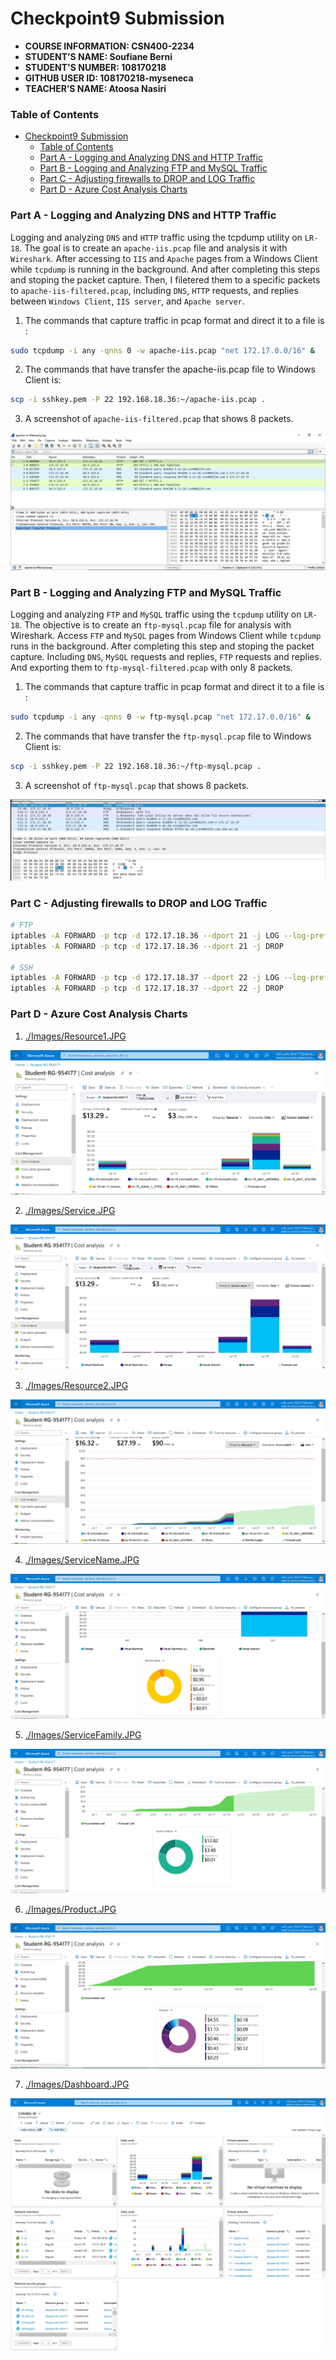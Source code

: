 # Checkpoint9 Submission

- **COURSE INFORMATION: CSN400-2234**
- **STUDENT’S NAME: Soufiane Berni**
- **STUDENT'S NUMBER: 108170218**
- **GITHUB USER ID: 108170218-myseneca**
- **TEACHER’S NAME: Atoosa Nasiri**

### Table of Contents

- [Checkpoint9 Submission](#checkpoint9-submission)
    - [Table of Contents](#table-of-contents)
    - [Part A - Logging and Analyzing DNS and HTTP Traffic](#part-a---logging-and-analyzing-dns-and-http-traffic)
    - [Part B - Logging and Analyzing FTP and MySQL Traffic](#part-b---logging-and-analyzing-ftp-and-mysql-traffic)
    - [Part C - Adjusting firewalls to DROP and LOG Traffic](#part-c---adjusting-firewalls-to-drop-and-log-traffic)
    - [Part D - Azure Cost Analysis Charts](#part-d---azure-cost-analysis-charts)

### Part A - Logging and Analyzing DNS and HTTP Traffic

Logging and analyzing `DNS` and `HTTP` traffic using the tcpdump utility on `LR-18`. The goal is to create an `apache-iis.pcap` file and analysis it with `Wireshark`. After accessing to `IIS` and `Apache` pages from a Windows Client while `tcpdump` is running in the background. And after completing this steps and stoping the packet capture. Then, I filetered them to a specific packets to `apache-iis-filtered.pcap`, including `DNS`, `HTTP` requests, and replies between `Windows Client`, `IIS server`, and `Apache server`.

1. The commands that capture traffic in pcap format and direct it to a file is :

```bash
sudo tcpdump -i any -qnns 0 -w apache-iis.pcap "net 172.17.0.0/16" &
```
2. The commands that have transfer the apache-iis.pcap file to Windows Client is: 
```bash
scp -i sshkey.pem -P 22 192.168.18.36:~/apache-iis.pcap .
```
3. A screenshot of `apache-iis-filtered.pcap` that shows 8 packets.

![Apache Filtered](https://github.com/108170218-myseneca/CSN400-Capstone/blob/main/Checkpoint9/Images/ApacheFiltered.JPG)

### Part B - Logging and Analyzing FTP and MySQL Traffic

Logging and analyzing `FTP` and `MySQL` traffic using the `tcpdump` utility on `LR-18`. The objective is to create an `ftp-mysql.pcap` file for analysis with Wireshark. Access `FTP` and `MySQL` pages from Windows Client while `tcpdump` runs in the background. After completing this step and stoping the packet capture. Including `DNS`, `MySQL` requests and replies, `FTP` requests and replies. And exporting them to `ftp-mysql-filtered.pcap` with only 8 packets.

1. The commands that capture traffic in pcap format and direct it to a file is :

```bash
sudo tcpdump -i any -qnns 0 -w ftp-mysql.pcap "net 172.17.0.0/16" &
```

2. The commands that have transfer the `ftp-mysql.pcap` file to Windows Client is:

```bash
scp -i sshkey.pem -P 22 192.168.18.36:~/ftp-mysql.pcap .
```
3. A screenshot of `ftp-mysql.pcap` that shows 8 packets.

![MySQL Filtered](https://github.com/108170218-myseneca/CSN400-Capstone/blob/main/Checkpoint9/Images/MySQLFiltered.JPG)


### Part C - Adjusting firewalls to DROP and LOG Traffic

```bash
# FTP
iptables -A FORWARD -p tcp -d 172.17.18.36 --dport 21 -j LOG --log-prefix "Blocked FTP  packet: " --log-level 4
iptables -A FORWARD -p tcp -d 172.17.18.36 --dport 21 -j DROP

# SSH
iptables -A FORWARD -p tcp -d 172.17.18.37 --dport 22 -j LOG --log-prefix "Dropped SSH packet: " --log-level 4
iptables -A FORWARD -p tcp -d 172.17.18.37 --dport 22 -j DROP
```
### Part D - Azure Cost Analysis Charts


1. [./Images/Resource1.JPG](./Images/Resource1.JPG)

![DailyCosts Resource1](https://github.com/108170218-myseneca/CSN400-Capstone/blob/main/Checkpoint9/Images/Resource1.JPG)

2. [./Images/Service.JPG](./Images/Service.JPG)

![DailyCosts Service](https://github.com/108170218-myseneca/CSN400-Capstone/blob/main/Checkpoint9/Images/Service.JPG)

3. [./Images/Resource2.JPG](./Images/Resource2.JPG)

![DailyCosts Resource2](https://github.com/108170218-myseneca/CSN400-Capstone/blob/main/Checkpoint9/Images/Resource2.JPG)

4. [./Images/ServiceName.JPG](./Images/ServiceName.JPG)

![Service Name](https://github.com/108170218-myseneca/CSN400-Capstone/blob/main/Checkpoint9/Images/ServiceName.JPG)

5. [./Images/ServiceFamily.JPG](./Images/ServiceFamily.JPG)

![Service Family](https://github.com/108170218-myseneca/CSN400-Capstone/blob/main/Checkpoint9/Images/ServiceFamily.JPG)

6. [./Images/Product.JPG](./Images/Product.JPG)

![Product](https://github.com/108170218-myseneca/CSN400-Capstone/blob/main/Checkpoint9/Images/Product.JPG)

7. [./Images/Dashboard.JPG](./Images/Dashboard.JPG)

![Dashboard Sample-18](https://github.com/108170218-myseneca/CSN400-Capstone/blob/main/Checkpoint9/Images/Dashboard.JPG)









